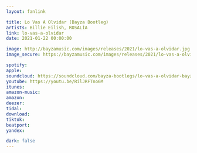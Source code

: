 ```yaml
---
layout: fanlink

title: Lo Vas A Olvidar (Bayza Bootleg)
artists: Billie Eilish, ROSALÍA
link: lo-vas-a-olvidar
date: 2021-01-22 00:00:00

image: http://bayzamusic.com/images/releases/2021/lo-vas-a-olvidar.jpg
image_secure: https://bayzamusic.com/images/releases/2021/lo-vas-a-olvidar.jpg

spotify: 
apple: 
soundcloud: https://soundcloud.com/bayza-bootlegs/lo-vas-a-olvidar-bayza-remix
youtube: https://youtu.be/RilJRFTno6M
itunes:
amazon-music: 
amazon: 
deezer: 
tidal: 
download: 
tiktok: 
beatport:
yandex:

dark: false
---
```

